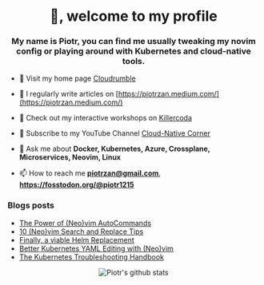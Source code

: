 <h1 align="center">👋, welcome to my profile</h1>
<h3 align="center">My name is Piotr, you can find me usually tweaking my novim
config or playing around with Kubernetes and cloud-native tools.</h3>

- 🔭 Visit my home page [Cloudrumble](https://www.cloudrumble.net)

- 📝 I regularly write articles on [https://piotrzan.medium.com/](https://piotrzan.medium.com/)

- 🌱 Check out my interactive workshops on [Killercoda](https://killercoda.com/decoder)
  
- 🎥 Subscribe to my YouTube Channel [Cloud-Native Corner](https://www.youtube.com/channel/UCkWVN7H3JqGtJ5Pv5bvCrAw)

- 💬 Ask me about **Docker, Kubernetes, Azure, Crossplane, Microservices, Neovim, Linux**

- 📫 How to reach me **piotrzan@gmail.com**, **https://fosstodon.org/@piotr1215**

### Blogs posts

<!-- BLOG-POST-LIST:START -->
- [The Power of &lpar;Neo&rpar;vim AutoCommands](https://itnext.io/the-power-of-neo-vim-autocommands-5d47c2186667?source=rss-3c5c31a7d1d7------2)
- [10 &lpar;Neo&rpar;vim Search and Replace Tips](https://itnext.io/10-neo-vim-search-and-replace-tips-2ec09c442e60?source=rss-3c5c31a7d1d7------2)
- [Finally, a viable Helm Replacement](https://itnext.io/finally-a-viable-helm-replacement-388d538f9e1f?source=rss-3c5c31a7d1d7------2)
- [Better Kubernetes YAML Editing with &lpar;Neo&rpar;vim](https://itnext.io/better-kubernetes-yaml-editing-with-neo-vim-af7da9a1b150?source=rss-3c5c31a7d1d7------2)
- [The Kubernetes Troubleshooting Handbook](https://itnext.io/the-kubernetes-troubleshooting-handbook-7596a1fdf2ff?source=rss-3c5c31a7d1d7------2)
<!-- BLOG-POST-LIST:END -->

<p align="center">
  <img
  src="https://github-readme-stats.vercel.app/api?username=piotr1215&count_private=true" alt="Piotr's github stats">
</p>
